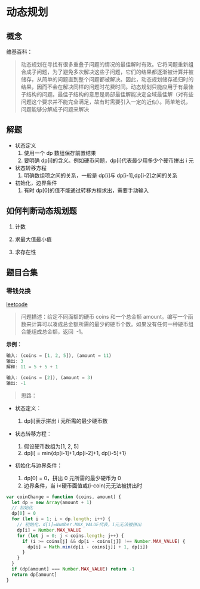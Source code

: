 # 动态规划

## 概念

维基百科：

> 动态规划在寻找有很多重叠子问题的情况的最佳解时有效。它将问题重新组合成子问题，为了避免多次解决这些子问题，它们的结果都逐渐被计算并被储存，从简单的问题直到整个问题都被解决。因此，动态规划储存递归时的结果，因而不会在解决同样的问题时花费时间。动态规划只能应用于有最佳子结构的问题。最佳子结构的意思是局部最佳解能决定全域最佳解（对有些问题这个要求并不能完全满足，故有时需要引入一定的近似）。简单地说，问题能够分解成子问题来解决

## 解题

- 状态定义
  1. 使用一个 dp 数组保存前置结果
  2. 要明确 dp[i]的含义。例如硬币问题，dp[i]代表最少用多少个硬币拼出 i 元
- 状态转移方程
  1. 明确数组项之间的关系，一般是 dp[i]与 dp[i-1],dp[i-2]之间的关系
- 初始化，边界条件
  1. 有时 dp[0]的值不能通过转移方程求出，需要手动输入

## 如何判断动态规划题

1. 计数

2. 求最大值最小值

3. 求存在性

## 题目合集

### 零钱兑换

[leetcode](https://leetcode-cn.com/problems/coin-change/)

> 问题描述：给定不同面额的硬币 coins 和一个总金额 amount。编写一个函数来计算可以凑成总金额所需的最少的硬币个数。如果没有任何一种硬币组合能组成总金额，返回  -1。

**示例：**

```js
输入: (coins = [1, 2, 5]), (amount = 11)
输出: 3
解释: 11 = 5 + 5 + 1

输入: (coins = [2]), (amount = 3)
输出: -1
```

> 思路：

- 状态定义：

  1. dp[i]表示拼出 i 元所需的最少硬币数

- 状态转移方程：

  1. 假设硬币数组为[1, 2, 5]
  2. dp[i] = min{dp[i-1]+1,dp[i-2]+1, dp[i-5]+1}

- 初始化与边界条件：
  1. dp[0] = 0，拼出 0 元所需的最少硬币为 0
  2. 边界条件，当 i<硬币面值或(i-coin)元无法被拼出时

```js
var coinChange = function (coins, amount) {
  let dp = new Array(amount + 1)
  // 初始化
  dp[0] = 0
  for (let i = 1; i < dp.length; i++) {
    // 初始化，d[i]=Number.MAX_VALUE代表，i元无法被拼出
    dp[i] = Number.MAX_VALUE
    for (let j = 0; j < coins.length; j++) {
      if (i >= coins[j] && dp[i - coins[j]] !== Number.MAX_VALUE) {
        dp[i] = Math.min(dp[i - coins[j]] + 1, dp[i])
      }
    }
  }
  if (dp[amount] === Number.MAX_VALUE) return -1
  return dp[amount]
}
```
